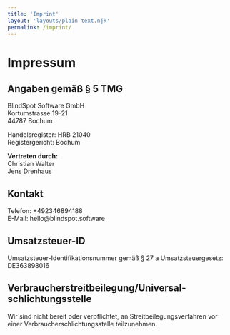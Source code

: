 ```yaml
---
title: 'Imprint'
layout: 'layouts/plain-text.njk'
permalink: /imprint/
---
```


<div class="wrapper | stack-m" style="--container-max: 42.5em">
    <h1>Impressum</h1>

<div class="stack-xs">
    <h2>Angaben gem&auml;&szlig; &sect; 5 TMG</h2>
    <p>BlindSpot Software GmbH<br/>
Kortumstrasse 19-21<br/>
44787 Bochum</p>

<p>Handelsregister: HRB 21040<br/>
Registergericht: Bochum</p>

<p>
    <strong>Vertreten durch:</strong><br/>
    Christian Walter<br/>
    Jens Drenhaus
</p>

</div>

<div class="stack-xs">
    <h2>Kontakt</h2>
    <p>Telefon: +492346894188<br/>
E-Mail: hello@blindspot.software</p>
</div>

<div class="stack-xs">
    <h2>Umsatzsteuer-ID</h2>
    <p>Umsatzsteuer-Identifikationsnummer gem&auml;&szlig; &sect; 27 a Umsatzsteuergesetz:<br/>
DE363898016</p>
</div>

<div class="stack-xs">
    <h2>Verbraucher&shy;streit&shy;beilegung/Universal&shy;schlichtungs&shy;stelle</h2>
    <p>Wir sind nicht bereit oder verpflichtet, an Streitbeilegungsverfahren vor einer Verbraucherschlichtungsstelle teilzunehmen.</p>
</div>
</div>
